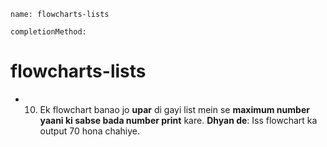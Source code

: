 ```ngMeta
name: flowcharts-lists

completionMethod:
```
# flowcharts-lists

- 10) Ek flowchart banao jo **upar** di gayi list mein se **maximum number yaani ki sabse bada number print** kare. 
**Dhyan de**: Iss flowchart ka output 70 hona chahiye. 


